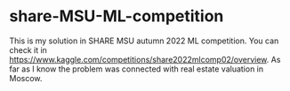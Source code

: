 # share-MSU-ML-competition
This is my solution in SHARE MSU autumn 2022 ML competition. You can check it in https://www.kaggle.com/competitions/share2022mlcomp02/overview. As far as I know the problem was connected with real estate valuation in Moscow.
